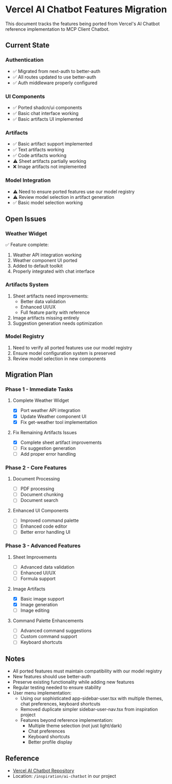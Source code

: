 # Vercel AI Chatbot Features Migration

This document tracks the features being ported from Vercel's AI Chatbot reference implementation to MCP Client Chatbot.

## Current State

### Authentication

- ✅ Migrated from next-auth to better-auth
- ✅ All routes updated to use better-auth
- ✅ Auth middleware properly configured

### UI Components

- ✅ Ported shadcn/ui components
- ✅ Basic chat interface working
- ✅ Basic artifacts UI implemented

### Artifacts

- ✅ Basic artifact support implemented
- ✅ Text artifacts working
- ✅ Code artifacts working
- ⚠️ Sheet artifacts partially working
- ❌ Image artifacts not implemented

### Model Integration

- ⚠️ Need to ensure ported features use our model registry
- ⚠️ Review model selection in artifact generation
- ✅ Basic model selection working

## Open Issues

### Weather Widget

✅ Feature complete:

1. Weather API integration working
2. Weather component UI ported
3. Added to default toolkit
4. Properly integrated with chat interface

### Artifacts System

1. Sheet artifacts need improvements:
   - Better data validation
   - Enhanced UI/UX
   - Full feature parity with reference
2. Image artifacts missing entirely
3. Suggestion generation needs optimization

### Model Registry

1. Need to verify all ported features use our model registry
2. Ensure model configuration system is preserved
3. Review model selection in new components

## Migration Plan

### Phase 1 - Immediate Tasks

1. Complete Weather Widget

   - [x] Port weather API integration
   - [x] Update Weather component UI
   - [x] Fix get-weather tool implementation

2. Fix Remaining Artifacts Issues
   - [x] Complete sheet artifact improvements
   - [ ] Fix suggestion generation
   - [ ] Add proper error handling

### Phase 2 - Core Features

1. Document Processing

   - [ ] PDF processing
   - [ ] Document chunking
   - [ ] Document search

2. Enhanced UI Components
   - [ ] Improved command palette
   - [ ] Enhanced code editor
   - [ ] Better error handling UI

### Phase 3 - Advanced Features

1. Sheet Improvements

   - [ ] Advanced data validation
   - [ ] Enhanced UI/UX
   - [ ] Formula support

2. Image Artifacts

   - [x] Basic image support
   - [x] Image generation
   - [ ] Image editing

3. Command Palette Enhancements
   - [ ] Advanced command suggestions
   - [ ] Custom command support
   - [ ] Keyboard shortcuts

## Notes

- All ported features must maintain compatibility with our model registry
- New features should use better-auth
- Preserve existing functionality while adding new features
- Regular testing needed to ensure stability
- User menu implementation:
  - Using our sophisticated app-sidebar-user.tsx with multiple themes, chat preferences, keyboard shortcuts
  - Removed duplicate simpler sidebar-user-nav.tsx from inspiration project
  - Features beyond reference implementation:
    - Multiple theme selection (not just light/dark)
    - Chat preferences
    - Keyboard shortcuts
    - Better profile display

## Reference

- [Vercel AI Chatbot Repository](https://github.com/vercel/ai-chatbot)
- Location: `/inspiration/ai-chatbot` in our project
